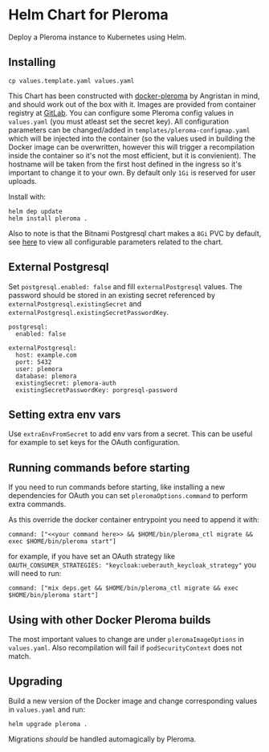 # Helm Chart for Pleroma

Deploy a Pleroma instance to Kubernetes using Helm.

## Installing

`cp values.template.yaml values.yaml`

This Chart has been constructed with [docker-pleroma](https://github.com/angristan/docker-pleroma) by Angristan in mind,
and should work out of the box with it. Images are provided from container registry at [GitLab](https://gitlab.com/Tsuribori/docker-pleroma).
You can configure some Pleroma config values in `values.yaml` (you must atleast set the secret key).
All configuration parameters can be changed/added in `templates/pleroma-configmap.yaml` which will be injected into the container
(so the values used in building the Docker image can be overwritten, however this will trigger a recompilation inside the
container so it's not the most efficient, but it is convienient). The hostname will be taken from the first host
defined in the ingress so it's important to change it to your own.
By default only `1Gi` is reserved for user uploads.

Install with:

```
helm dep update
helm install pleroma .
```

Also to note is that the Bitnami Postgresql chart makes a `8Gi` PVC by default, see [here](https://github.com/bitnami/charts/tree/master/bitnami/postgresql#parameters) to view all configurable parameters related to the chart.


## External Postgresql

Set `postgresql.enabled: false` and fill `externalPostgresql` values. The
password should be stored in an existing secret referenced by
`externalPostgresql.existingSecret` and
`externalPostgresql.existingSecretPasswordKey`.

```
postgresql:
  enabled: false

externalPostgresql:
  host: example.com
  port: 5432
  user: plemora
  database: plemora
  existingSecret: plemora-auth
  existingSecretPasswordKey: porgresql-password
```


## Setting extra env vars

Use `extraEnvFromSecret` to add env vars from a secret. This can be useful for
example to set keys for the OAuth configuration.


## Running commands before starting

If you need to run commands before starting, like installing a new dependencies
for OAuth you can set `pleromaOptions.command` to perform extra commands.

As this override the docker container entrypoint you need to append it with:

```
command: ["<<your command here>> && $HOME/bin/pleroma_ctl migrate && exec $HOME/bin/pleroma start"]
```

for example, if you have set an OAuth strategy like `OAUTH_CONSUMER_STRATEGIES:
"keycloak:ueberauth_keycloak_strategy"` you will need to run:

```
command: ["mix deps.get && $HOME/bin/pleroma_ctl migrate && exec $HOME/bin/pleroma start"]
```


## Using with other Docker Pleroma builds

The most important values to change are under `pleromaImageOptions` in `values.yaml`. Also recompilation will fail
if `podSecurityContext` does not match.


## Upgrading

Build a new version of the Docker image and change corresponding values in `values.yaml` and
run:

`helm upgrade pleroma .`

Migrations *should* be handled automagically by Pleroma.
